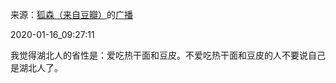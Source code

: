 来源：[狐森（来自豆瓣）](https://www.douban.com/people/153795705/)的[广播](https://www.douban.com/people/153795705/status/2763686150/)


2020-01-16_09:27:11


我觉得湖北人的省性是：爱吃热干面和豆皮。不爱吃热干面和豆皮的人不要说自己是湖北人了。
